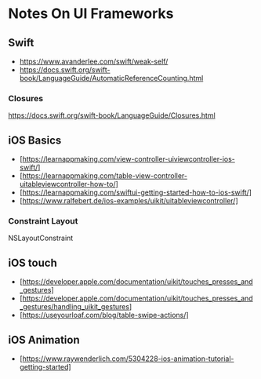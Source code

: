# Notes On UI Frameworks

## Swift

- https://www.avanderlee.com/swift/weak-self/
- https://docs.swift.org/swift-book/LanguageGuide/AutomaticReferenceCounting.html

### Closures

https://docs.swift.org/swift-book/LanguageGuide/Closures.html

## iOS Basics

- [https://learnappmaking.com/view-controller-uiviewcontroller-ios-swift/]
- [https://learnappmaking.com/table-view-controller-uitableviewcontroller-how-to/]
- [https://learnappmaking.com/swiftui-getting-started-how-to-ios-swift/]
- [https://www.ralfebert.de/ios-examples/uikit/uitableviewcontroller/]

### Constraint Layout

NSLayoutConstraint

## iOS touch

- [https://developer.apple.com/documentation/uikit/touches_presses_and_gestures]
- [https://developer.apple.com/documentation/uikit/touches_presses_and_gestures/handling_uikit_gestures]
- [https://useyourloaf.com/blog/table-swipe-actions/]

## iOS Animation

- [https://www.raywenderlich.com/5304228-ios-animation-tutorial-getting-started]
